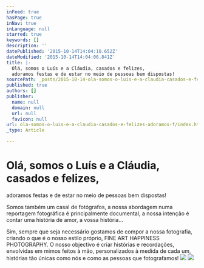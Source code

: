 ```yaml
---
inFeed: true
hasPage: true
inNav: true
inLanguage: null
starred: true
keywords: []
description: ''
datePublished: '2015-10-14T14:04:10.652Z'
dateModified: '2015-10-14T14:04:06.841Z'
title: |-
  Olá, somos o Luís e a Cláudia, casados e felizes,
  adoramos festas e de estar no meio de pessoas bem dispostas!
sourcePath: _posts/2015-10-14-ola-somos-o-luis-e-a-claudia-casados-e-felizes-adoramos-f.md
published: true
authors: []
publisher:
  name: null
  domain: null
  url: null
  favicon: null
url: ola-somos-o-luis-e-a-claudia-casados-e-felizes-adoramos-f/index.html
_type: Article

---
```

# Olá, somos o Luís e a Cláudia, casados e felizes,
adoramos festas e de estar no meio de pessoas bem dispostas!

Somos também um casal de fotógrafos, a nossa
abordagem numa reportagem fotográfica é principalmente documental, a nossa
intenção é contar uma história de amor, a vossa história...

Sim, sempre que seja necessário gostamos de compor a
nossa fotografia, criando o que é o nosso estilo próprio, FINE ART HAPPINESS
PHOTOGRAPHY. O nosso objectivo é criar histórias e recordações, envolvidas em
mimos feitos à mão, personalizados à medida de cada um, histórias tão únicas
como nós e como as pessoas que fotografamos!
![](https://the-grid-user-content.s3-us-west-2.amazonaws.com/60e6a7b5-bc8d-43d3-be6d-5f018db9482f.jpg)
![](https://the-grid-user-content.s3-us-west-2.amazonaws.com/e100cc9e-52b8-48c9-b323-5d8eda1b39d2.png)